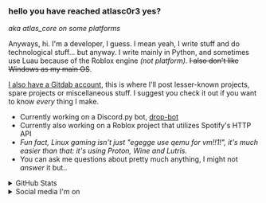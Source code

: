 ### hello you have reached atlasc0r3 yes?
*aka atlas_core on some platforms*

Anyways, hi. I'm a developer, I guess. I mean yeah, I write stuff and do technological stuff... but anyway. 
I write mainly in Python, and sometimes use Luau because of the Roblox engine *(not platform)*. 
~~I also don't like Windows as my main OS~~.

[I also have a Gitdab account](https://gitdab.com/atlas_core), this is where I'll post lesser-known projects, spare projects or miscellaneous stuff.
I suggest you check it out if you want to know *every* thing I make.

- Currently working on a Discord.py bot, [drop-bot](https://github.com/AtlasC0R3/drop-bot)
- Currently also working on a Roblox project that utilizes Spotify's HTTP API
- *Fun fact, Linux gaming isn't just "egegge use qemu for vm!!1!", it's much easier than that: it's using Proton, Wine and Lutris.*
- You can ask me questions about pretty much anything, I might not *answer* it but..
<!-- unless your name is jakaco -->

<!--
**AtlasC0R3/AtlasC0R3** is a ✨ _special_ ✨ repository because its `README.md` (this file) appears on your GitHub profile.

Here are some ideas to get you started:

- 🔭 I’m currently working on ...
- 🌱 I’m currently learning ...
- 👯 I’m looking to collaborate on ...
- 🤔 I’m looking for help with ...
- 💬 Ask me about ...
- 📫 How to reach me: ...
- 😄 Pronouns: ...
- ⚡ Fun fact: ...

I'm keeping this in for a reference for later.
-->

<details>
    <summary>GitHub Stats</summary>
    <br />
      <img align="center" src="https://github-readme-stats.vercel.app/api?username=atlasc0r3&show_icons=true&theme=cobalt" />
      <img align="center" src="https://github-readme-stats.vercel.app/api/top-langs/?username=atlasc0r3&exclude_repo=atlasc0r3.github.io&layout=compact&theme=cobalt" />
</details>

<details>
    <summary>Social media I'm on</summary>
    <p align="center">
      <a rel="me" href="https://mastodon.online/@atlas_core"> <img src="https://raw.githubusercontent.com/github/explore/80688e429a7d4ef2fca1e82350fe8e3517d3494d/topics/mastodon/mastodon.png" alt="Mastodon" height="40" style="vertical-align:top; margin:4px"></a>
      <a href="https://discord.com/users/333027024576970755/"> <img src="https://raw.githubusercontent.com/github/explore/80688e429a7d4ef2fca1e82350fe8e3517d3494d/topics/discord/discord.png" alt="Discord" height="40" style="vertical-align:top; margin:4px"></a>
      <a href="https://gitdab.com/atlas_core"> <img src="https://gitdab.com/img/gitea-lg.png" alt="Gitdab" height="40" style="vertical-align:top; margin:4px"></a>
      <a href="https://matrix.to/#/@atlas_core:matrix.org"> <img src="https://raw.githubusercontent.com/matrix-org/matrix.org/master/content/matrix%20logo.svg" alt="Matrix.org" height="40" style="vertical-align:top; margin:4px"></a>
    </p>
</details>
